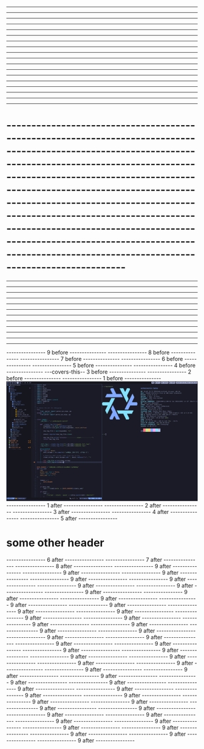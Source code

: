 --------------
--------------
--------------
--------------
--------------
--------------
--------------
--------------
--------------
--------------
--------------
--------------
--------------
--------------
--------------
--------------
--------------
--------------
# ----------------------------------------------------------------------------------------------------------------------------------------------------------------------------------------------------------------------------------------------------------------------------------------------------------------------------------------------------------------------------------------------------------------------------------------------------------
--------------
--------------
--------------
--------------
--------------
--------------
--------------
--------------
--------------
--------------
--------------
--------------
---------------- 9 before ---------------
---------------- 8 before ---------------
---------------- 7 before ---------------
---------------- 6 before ---------------
---------------- 5 before ---------------
---------------- 4 before ---------------
---covers-this-- 3 before ---------------
---------------- 2 before ---------------
---------------- 1 before --------------- ![](../images/desktop-minimal.png)
---------------- 1 after ----------------
---------------- 2 after ----------------
---------------- 3 after ----------------
---------------- 4 after ----------------
---------------- 5 after ----------------

# some other header
---------------- 6 after ----------------
---------------- 7 after ----------------
---------------- 8 after ----------------
---------------- 9 after ----------------
---------------- 9 after ----------------
---------------- 9 after ----------------
---------------- 9 after ----------------
---------------- 9 after ----------------
---------------- 9 after ----------------
---------------- 9 after ----------------
---------------- 9 after ----------------
---------------- 9 after ----------------
---------------- 9 after ----------------
---------------- 9 after ----------------
---------------- 9 after ----------------
---------------- 9 after ----------------
---------------- 9 after ----------------
---------------- 9 after ----------------
---------------- 9 after ----------------
---------------- 9 after ----------------
---------------- 9 after ----------------
---------------- 9 after ----------------
---------------- 9 after ----------------
---------------- 9 after ----------------
---------------- 9 after ----------------
---------------- 9 after ----------------
---------------- 9 after ----------------
---------------- 9 after ----------------
---------------- 9 after ----------------
---------------- 9 after ----------------
---------------- 9 after ----------------
---------------- 9 after ----------------
---------------- 9 after ----------------
---------------- 9 after ----------------
---------------- 9 after ----------------
---------------- 9 after ----------------
---------------- 9 after ----------------
---------------- 9 after ----------------
---------------- 9 after ----------------
---------------- 9 after ----------------
---------------- 9 after ----------------
---------------- 9 after ----------------
---------------- 9 after ----------------
---------------- 9 after ----------------
---------------- 9 after ----------------
---------------- 9 after ----------------
---------------- 9 after ----------------
---------------- 9 after ----------------
---------------- 9 after ----------------
---------------- 9 after ----------------
---------------- 9 after ----------------
---------------- 9 after ----------------
---------------- 9 after ----------------
---------------- 9 after ----------------
---------------- 9 after ----------------
